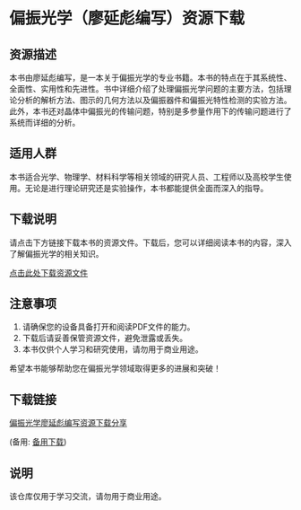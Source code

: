 # 偏振光学（廖延彪编写）资源下载

## 资源描述

本书由廖延彪编写，是一本关于偏振光学的专业书籍。本书的特点在于其系统性、全面性、实用性和先进性。书中详细介绍了处理偏振光学问题的主要方法，包括理论分析的解析方法、图示的几何方法以及偏振器件和偏振光特性检测的实验方法。此外，本书还对晶体中偏振光的传输问题，特别是多参量作用下的传输问题进行了系统而详细的分析。

## 适用人群

本书适合光学、物理学、材料科学等相关领域的研究人员、工程师以及高校学生使用。无论是进行理论研究还是实验操作，本书都能提供全面而深入的指导。

## 下载说明

请点击下方链接下载本书的资源文件。下载后，您可以详细阅读本书的内容，深入了解偏振光学的相关知识。

[点击此处下载资源文件](#)

## 注意事项

1. 请确保您的设备具备打开和阅读PDF文件的能力。
2. 下载后请妥善保管资源文件，避免泄露或丢失。
3. 本书仅供个人学习和研究使用，请勿用于商业用途。

希望本书能够帮助您在偏振光学领域取得更多的进展和突破！

## 下载链接
[偏振光学廖延彪编写资源下载分享](https://pan.quark.cn/s/288570761612) 

(备用: [备用下载](https://pan.baidu.com/s/1wwtpgqxeBSQ-VJBLsOpGiA?pwd=1234))

## 说明

该仓库仅用于学习交流，请勿用于商业用途。
